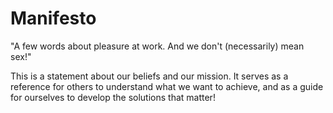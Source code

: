 # Manifesto

"A few words about pleasure at work. And we don't (necessarily) mean sex!"

This is a statement about our beliefs and our mission. It serves as a reference for others to understand what we want to achieve, and as a guide for ourselves to develop the solutions that matter!
